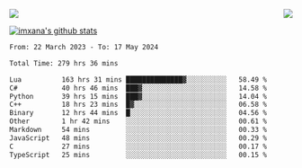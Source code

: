 <p>
  <a href="https://count.getloli.com/"><img src="https://count.getloli.com/get/@xana.readme?theme=moebooru-h"></a>
  <img src="https://weather-icon.journeyad.repl.co/@hangzhou?v=1" align="right">
</p>


<a href="https://github.com/imxana"><img align="center" src="https://github-readme-stats.vercel.app/api?username=imxana&show_icons=true&include_all_commits=true&hide_border=tru&custom_title=imxana%27s%20Github%20Stats" alt="imxana's github stats" /></a> 

<!--START_SECTION:waka-->

```txt
From: 22 March 2023 - To: 17 May 2024

Total Time: 279 hrs 36 mins

Lua          163 hrs 31 mins ██████████████▓░░░░░░░░░░   58.49 %
C#           40 hrs 46 mins  ███▓░░░░░░░░░░░░░░░░░░░░░   14.58 %
Python       39 hrs 15 mins  ███▓░░░░░░░░░░░░░░░░░░░░░   14.04 %
C++          18 hrs 23 mins  █▓░░░░░░░░░░░░░░░░░░░░░░░   06.58 %
Binary       12 hrs 44 mins  █░░░░░░░░░░░░░░░░░░░░░░░░   04.56 %
Other        1 hr 42 mins    ░░░░░░░░░░░░░░░░░░░░░░░░░   00.61 %
Markdown     54 mins         ░░░░░░░░░░░░░░░░░░░░░░░░░   00.33 %
JavaScript   48 mins         ░░░░░░░░░░░░░░░░░░░░░░░░░   00.29 %
C            27 mins         ░░░░░░░░░░░░░░░░░░░░░░░░░   00.17 %
TypeScript   25 mins         ░░░░░░░░░░░░░░░░░░░░░░░░░   00.15 %
```

<!--END_SECTION:waka-->
